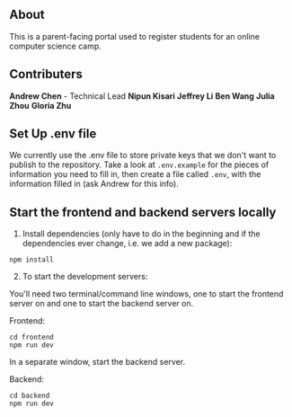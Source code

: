 ## About

This is a parent-facing portal used to register students for an online computer science camp.

## Contributers

**Andrew Chen** - Technical Lead
**Nipun Kisari**
**Jeffrey Li**
**Ben Wang**
**Julia Zhou**
**Gloria Zhu**

## Set Up .env file

We currently use the .env file to store private keys that we don't want to publish to the repository.
Take a look at `.env.example` for the pieces of information you need to fill in, then create a file
called `.env`, with the information filled in (ask Andrew for this info).

## Start the frontend and backend servers locally

1. Install dependencies (only have to do in the beginning and if the dependencies ever change, i.e. we add a new package):

```
npm install
```

2. To start the development servers:

You'll need two terminal/command line windows, one to start the frontend server on and one to start the backend server on.

Frontend:

```
cd frontend
npm run dev
```

In a separate window, start the backend server.

Backend:

```
cd backend
npm run dev
```

